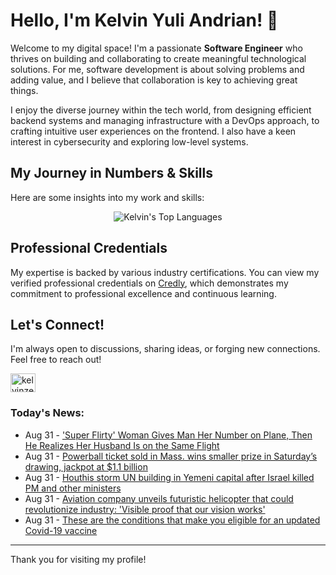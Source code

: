 # Hello, I'm Kelvin Yuli Andrian! 👋

Welcome to my digital space! I'm a passionate **Software Engineer** who thrives on building and collaborating to create meaningful technological solutions. For me, software development is about solving problems and adding value, and I believe that collaboration is key to achieving great things.

I enjoy the diverse journey within the tech world, from designing efficient backend systems and managing infrastructure with a DevOps approach, to crafting intuitive user experiences on the frontend. I also have a keen interest in cybersecurity and exploring low-level systems.

## My Journey in Numbers & Skills

Here are some insights into my work and skills:

<p align="center">
  <img src="https://github-readme-stats.vercel.app/api/top-langs/?username=kelvinzer0&layout=compact&theme=radical" alt="Kelvin's Top Languages" />
</p>

## Professional Credentials

My expertise is backed by various industry certifications. You can view my verified professional credentials on [Credly](https://www.credly.com/users/kelvin-yuli-andrian/badges), which demonstrates my commitment to professional excellence and continuous learning.

## Let's Connect!

I'm always open to discussions, sharing ideas, or forging new connections. Feel free to reach out!

<p align="left">
    <a href="https://linkedin.com/in/kelvinzero" target="blank"><img align="center" src="https://cdn.jsdelivr.net/npm/simple-icons@3.0.1/icons/linkedin.svg" alt="kelvinzero" height="30" width="40" /></a>
</p>

### Today's News:

<!-- feed start -->
- Aug 31 - ['Super Flirty' Woman Gives Man Her Number on Plane, Then He Realizes Her Husband Is on the Same Flight](https://www.yahoo.com/entertainment/celebrity/articles/super-flirty-woman-gives-man-170000300.html)
- Aug 31 - [Powerball ticket sold in Mass. wins smaller prize in Saturday’s drawing, jackpot at $1.1 billion](https://www.yahoo.com/news/articles/powerball-ticket-sold-mass-wins-162747657.html)
- Aug 31 - [Houthis storm UN building in Yemeni capital after Israel killed PM and other ministers](https://www.yahoo.com/news/articles/houthis-storm-un-building-yemeni-143341461.html)
- Aug 31 - [Aviation company unveils futuristic helicopter that could revolutionize industry: 'Visible proof that our vision works'](https://tech.yahoo.com/transportation/articles/aviation-company-unveils-futuristic-helicopter-130000623.html)
- Aug 31 - [These are the conditions that make you eligible for an updated Covid-19 vaccine](https://www.yahoo.com/news/articles/conditions-eligible-updated-covid-19-120006123.html)
<!-- feed end -->

---

Thank you for visiting my profile!
